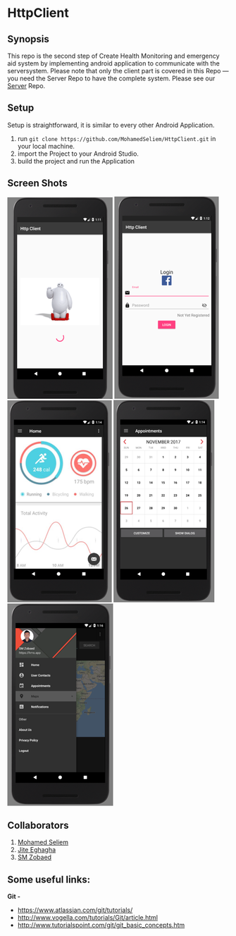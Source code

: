 # HttpClient

## Synopsis

This repo is the second step of Create Health Monitoring and emergency aid system by implementing android application to communicate with the serversystem.
Please note that only the client part is covered in this Repo — you need the Server Repo to have the complete system. 
Please see our [Server](https://github.com/MohamedSeliem/hms) Repo.

## Setup

Setup is straightforward, it is similar to every other Android Application.


 1. run `git clone https://github.com/MohamedSeliem/HttpClient.git` in your local machine.
 2. import the Project to your Android Studio.
 3. build the project and run the Application
 
## Screen Shots

![alt text](https://github.com/MohamedSeliem/HttpClient/blob/master/app/src/main/res/screenshots/Picture1.png)
![alt text](https://github.com/MohamedSeliem/HttpClient/blob/master/app/src/main/res/screenshots/Picture2.png)
![alt text](https://github.com/MohamedSeliem/HttpClient/blob/master/app/src/main/res/screenshots/Picture3.png)
![alt text](https://github.com/MohamedSeliem/HttpClient/blob/master/app/src/main/res/screenshots/Picture4.png)
![alt text](https://github.com/MohamedSeliem/HttpClient/blob/master/app/src/main/res/screenshots/Picture5.png)

## Collaborators

1. [Mohamed Seliem](https://github.com/MohamedSeliem)
2. [Jite Eghagha](https://github.com/jiteeghagha)
3. [SM Zobaed](https://github.com/zobaed11)

## Some useful links:

**Git -**
* https://www.atlassian.com/git/tutorials/
* http://www.vogella.com/tutorials/Git/article.html
* http://www.tutorialspoint.com/git/git_basic_concepts.htm
